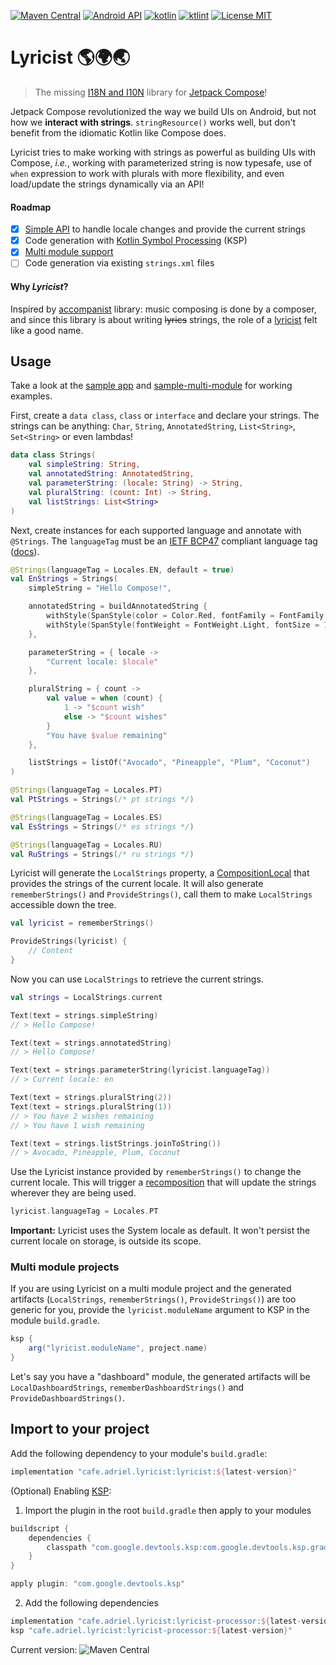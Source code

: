 [![Maven Central](https://img.shields.io/maven-central/v/cafe.adriel.lyricist/lyricist?style=for-the-badge&color=blue)](https://repo.maven.apache.org/maven2/cafe/adriel/lyricist/)
[![Android API](https://img.shields.io/badge/api-21%2B-brightgreen.svg?style=for-the-badge)](https://android-arsenal.com/api?level=21)
[![kotlin](https://img.shields.io/github/languages/top/adrielcafe/lyricist.svg?style=for-the-badge&color=blueviolet)](https://kotlinlang.org/)
[![ktlint](https://img.shields.io/badge/code%20style-%E2%9D%A4-FF4081.svg?style=for-the-badge)](https://ktlint.github.io/)
[![License MIT](https://img.shields.io/github/license/adrielcafe/lyricist.svg?style=for-the-badge&color=orange)](https://opensource.org/licenses/MIT)

# Lyricist 🌎🌍🌏 
> The missing [I18N and I10N](https://en.wikipedia.org/wiki/Internationalization_and_localization) library for [Jetpack Compose](https://developer.android.com/jetpack/compose)!

Jetpack Compose revolutionized the way we build UIs on Android, but not how we **interact with strings**. `stringResource()` works well, but don't benefit from the idiomatic Kotlin like Compose does.

Lyricist tries to make working with strings as powerful as building UIs with Compose, *i.e.*, working with parameterized string is now typesafe, use of `when` expression to work with plurals with more flexibility, and even load/update the strings dynamically via an API!

#### Roadmap
- [x] [Simple API](#user-content-usage) to handle locale changes and provide the current strings
- [x] Code generation with [Kotlin Symbol Processing](https://github.com/google/ksp) (KSP)
- [x] [Multi module support](#user-content-multi-module-projects)
- [ ] Code generation via existing `strings.xml` files

#### Why _Lyricist_?
Inspired by [accompanist](https://github.com/google/accompanist#why-the-name) library: music composing is done by a composer, and since this library is about writing ~~lyrics~~ strings, the role of a [lyricist](https://en.wikipedia.org/wiki/Lyricist) felt like a good name.

## Usage
Take a look at the [sample app](https://github.com/adrielcafe/lyricist/tree/main/sample/src/main/java/cafe/adriel/lyricist/sample) and [sample-multi-module](https://github.com/adrielcafe/lyricist/tree/main/sample-multi-module/src/main/java/cafe/adriel/lyricist/sample/multimodule) for working examples.

First, create a `data class`, `class` or `interface` and declare your strings. The strings can be anything: `Char`, `String`, `AnnotatedString`, `List<String>`, `Set<String>` or even lambdas!
```kotlin
data class Strings(
    val simpleString: String,
    val annotatedString: AnnotatedString,
    val parameterString: (locale: String) -> String,
    val pluralString: (count: Int) -> String,
    val listStrings: List<String>
)
```

Next, create instances for each supported language and annotate with `@Strings`. The `languageTag` must be an [IETF BCP47](https://en.wikipedia.org/wiki/IETF_language_tag) compliant language tag ([docs](https://developer.android.com/guide/topics/resources/providing-resources#LocaleQualifier)).
```kotlin
@Strings(languageTag = Locales.EN, default = true)
val EnStrings = Strings(
    simpleString = "Hello Compose!",

    annotatedString = buildAnnotatedString {
        withStyle(SpanStyle(color = Color.Red, fontFamily = FontFamily.Cursive)) { append("Hello ") }
        withStyle(SpanStyle(fontWeight = FontWeight.Light, fontSize = 16.sp)) { append("Compose!") }
    },

    parameterString = { locale ->
        "Current locale: $locale"
    },

    pluralString = { count ->
        val value = when (count) {
            1 -> "$count wish"
            else -> "$count wishes"
        }
        "You have $value remaining"
    },

    listStrings = listOf("Avocado", "Pineapple", "Plum", "Coconut")
)

@Strings(languageTag = Locales.PT)
val PtStrings = Strings(/* pt strings */)

@Strings(languageTag = Locales.ES)
val EsStrings = Strings(/* es strings */)

@Strings(languageTag = Locales.RU)
val RuStrings = Strings(/* ru strings */)
```

Lyricist will generate the `LocalStrings` property, a [CompositionLocal](https://developer.android.com/reference/kotlin/androidx/compose/runtime/CompositionLocal) that provides the strings of the current locale. It will also generate `rememberStrings()` and `ProvideStrings()`, call them to make `LocalStrings` accessible down the tree.
```kotlin
val lyricist = rememberStrings()

ProvideStrings(lyricist) {
    // Content
}
```

Now you can use `LocalStrings` to retrieve the current strings.
```kotlin
val strings = LocalStrings.current

Text(text = strings.simpleString)
// > Hello Compose!

Text(text = strings.annotatedString)
// > Hello Compose!

Text(text = strings.parameterString(lyricist.languageTag))
// > Current locale: en

Text(text = strings.pluralString(2))
Text(text = strings.pluralString(1))
// > You have 2 wishes remaining
// > You have 1 wish remaining

Text(text = strings.listStrings.joinToString())
// > Avocado, Pineapple, Plum, Coconut
```

Use the Lyricist instance provided by `rememberStrings()` to change the current locale. This will trigger a [recomposition](https://developer.android.com/jetpack/compose/mental-model#recomposition) that will update the strings wherever they are being used.
```kotlin
lyricist.languageTag = Locales.PT
```

**Important:** Lyricist uses the System locale as default. It won't persist the current locale on storage, is outside its scope.

### Multi module projects

If you are using Lyricist on a multi module project and the generated artifacts (`LocalStrings`, `rememberStrings()`, `ProvideStrings()`) are too generic for you, provide the `lyricist.moduleName` argument to KSP in the module `build.gradle`.
```gradle
ksp {
    arg("lyricist.moduleName", project.name)
}
```

Let's say you have a "dashboard" module, the generated artifacts will be `LocalDashboardStrings`, `rememberDashboardStrings()` and `ProvideDashboardStrings()`.

## Import to your project

Add the following dependency to your module's `build.gradle`:
```gradle
implementation "cafe.adriel.lyricist:lyricist:${latest-version}"
```

(Optional) Enabling [KSP](https://github.com/google/ksp/blob/main/docs/quickstart.md):
1. Import the plugin in the root `build.gradle` then apply to your modules
```gradle
buildscript {
    dependencies {
        classpath "com.google.devtools.ksp:com.google.devtools.ksp.gradle.plugin:${ksp-latest-version}"
    }
}

apply plugin: "com.google.devtools.ksp"
```

2. Add the following dependencies
```gradle
implementation "cafe.adriel.lyricist:lyricist-processor:${latest-version}"
ksp "cafe.adriel.lyricist:lyricist-processor:${latest-version}"
```

Current version: ![Maven Central](https://img.shields.io/maven-central/v/cafe.adriel.lyricist/lyricist?color=blue)